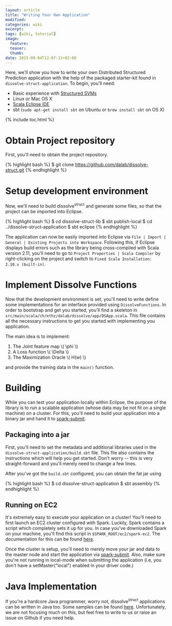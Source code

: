 ```yaml
---
layout: article
title: "Writing Your Own Application"
modified:
categories: wiki
excerpt:
tags: [wiki, tutorial]
image:
  feature:
  teaser:
  thumb:
date: 2015-09-04T12:07:11+02:00
---
```


Here, we'll show you how to write your own Distributed Structured Prediction application with
the help of the packaged starter-kit found in `dissolve-struct-application`.
To begin, you'll need:

* Basic experience with [Structured SVMs](https://en.wikipedia.org/wiki/Structured_support_vector_machine)
* Linux or Mac OS X
* [Scala Eclipse IDE](http://scala-ide.org/)
* sbt (`sudo apt-get install sbt` on Ubuntu or `brew install sbt` on OS X)

{% include toc.html %}

# Obtain Project repository

First, you'll need to obtain the project repository.

{% highlight bash %}
$ git clone https://github.com/dalab/dissolve-struct.git
{% endhighlight %}

# Setup development environment

Now, we'll need to build dissolve<sup>struct</sup> and generate some files,
so that the project can be imported into Eclipse.

{% highlight bash %}
$ cd dissolve-struct-lib
$ sbt publish-local
$ cd ../dissolve-struct-application
$ sbt eclipse
{% endhighlight %}

The application can now be easily imported into Eclipse via
`File | Import | General | Existing Projects into Workspace`.
Following this, if Eclipse displays build errors such as the library being
cross-compiled with Scala version 2.11, you'll need to go to
`Project Properties | Scala Compiler` by right-clicking on the project and
switch to `Fixed Scala Installation: 2.10.x (built-in)`.

# Implement Dissolve Functions

Now that the development environment is set, you'll need to write define
some implementations for an interface provided using `DissolveFunctions`.
In order to bootstrap and get you started, you'll find a skeleton in
`src/main/scala/ch/ethz/dalab/dissolve/app/DSApp.scala`.
This file contains all the necessary instructions to get you started with
implementing you application.

The main idea is to implement:

1. The Joint feature map \\( \phi \\)
2. A Loss function \\( \Delta \\)
3. The Maximization Oracle \\( H(w) \\)

and provide the training data in the `main()` function.

# Building

While you can test your application locally within Eclipse, the purpose of
the library is to run a scalable application (whose data may be not fit on a single
machine) on a cluster.
For this, you'll need to build your application into a binary jar and hand it
to [spark-submit](http://spark.apache.org/docs/latest/submitting-applications.html).

## Packaging into a jar
First, you'll need to set the metadata and additional libraries used in the
`dissolve-struct-application/build.sbt` file.
This file also contains the instructions which will help you get started.
Don't worry -- this is very straight-forward and you'll merely need to change
a few lines.

After you've got the `build.sbt` configured, you can obtain the fat jar using

{% highlight bash %}
$ cd dissolve-struct-application
$ sbt assembly
{% endhighlight %}

## Running on EC2
It's extremely easy to execute your application on a cluster!
You'll need to first launch an EC2 cluster configured with Spark.
Luckily, Spark contains a script which completely sets it up for you.
In case you've downloaded Spark on your machine, you'll find this script in
`$SPARK_ROOT/ec2/spark-ec2`.
The documentation for this can be found
[here](http://spark.apache.org/docs/latest/ec2-scripts.html).

Once the cluster is setup, you'll need to merely move your jar and data to the master node and
start the application via [spark-submit](http://spark.apache.org/docs/latest/submitting-applications.html).
Also, make sure you're not running in local-mode when submitting the application
(i.e, you don't have a setMaster("local") enabled in your driver code.)

# Java Implementation
If you're a hardcore Java programmer, worry not, dissolve<sup>struct</sup>
applications can be written in Java too.
Some samples can be found
[here](https://bitbucket.org/tribhuvanesh/java-dissolve-struct/overview).
Unfortunately, we are not focusing much on this, but feel free to write
to us or raise an issue on Github if you need help.
